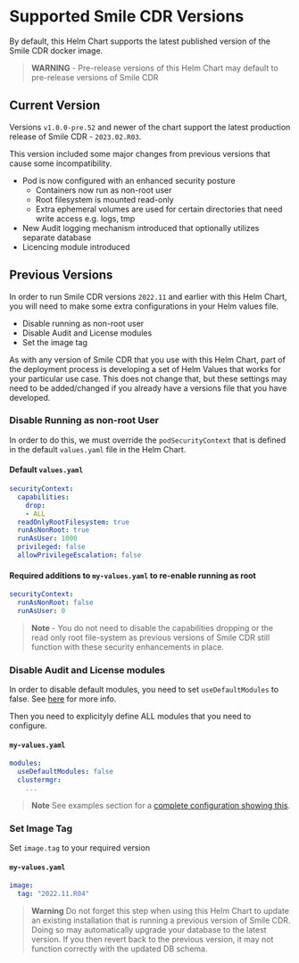 # Supported Smile CDR Versions
By default, this Helm Chart supports the latest published version of the Smile CDR docker image.

> **WARNING** - Pre-release versions of this Helm Chart may default to pre-release versions of Smile CDR

## Current Version
Versions `v1.0.0-pre.52` and newer of the chart support the latest production release of Smile CDR - `2023.02.R03`.

This version included some major changes from previous versions that cause some incompatibility.

* Pod is now configured with an enhanced security posture
    * Containers now run as non-root user
    * Root filesystem is mounted read-only
    * Extra ephemeral volumes are used for certain directories that need write access
      e.g. logs, tmp
* New Audit logging mechanism introduced that optionally utilizes separate database
* Licencing module introduced

## Previous Versions
In order to run Smile CDR versions `2022.11` and earlier with this Helm Chart, you will need to make some extra configurations in your Helm values file.

* Disable running as non-root user
* Disable Audit and License modules
* Set the image tag

As with any version of Smile CDR that you use with this Helm Chart, part of the deployment process is developing a set of Helm Values that works for your particular use case. This does not change that, but these settings may need to be added/changed if you already have a versions file that you have developed.

### Disable Running as non-root User
In order to do this, we must override the `podSecurityContext` that is defined in the default `values.yaml` file in the Helm Chart.

#### Default `values.yaml`
```yaml
securityContext:
  capabilities:
    drop:
    - ALL
  readOnlyRootFilesystem: true
  runAsNonRoot: true
  runAsUser: 1000
  privileged: false
  allowPrivilegeEscalation: false
```

#### Required additions to `my-values.yaml` to re-enable running as root
```yaml
securityContext:
  runAsNonRoot: false
  runAsUser: 0
```

> **Note** - You do not need to disable the capabilities dropping or the read only root file-system as previous versions of Smile CDR still function with these security enhancements in place.

### Disable Audit and License modules
In order to disable default modules, you need to set ```useDefaultModules``` to false. See [here](./modules.md#disabling-included-default-module-definitios) for more info.

Then you need to explicityly define ALL modules that you need to configure.

#### `my-values.yaml`
```yaml
modules:
  useDefaultModules: false
  clustermgr:
    ...
```
> **Note** See examples section for a [complete configuration showing this](../../examples/previousrootversion.md).

### Set Image Tag
Set `image.tag` to your required version

#### `my-values.yaml`
```yaml
image:
  tag: "2022.11.R04"
```

> **Warning** Do not forget this step when using this Helm Chart to update an existing installation that is running a previous version of Smile CDR.</br>Doing so may automatically upgrade your database to the latest version. If you then revert back to the previous version, it may not function correctly with the updated DB schema.
